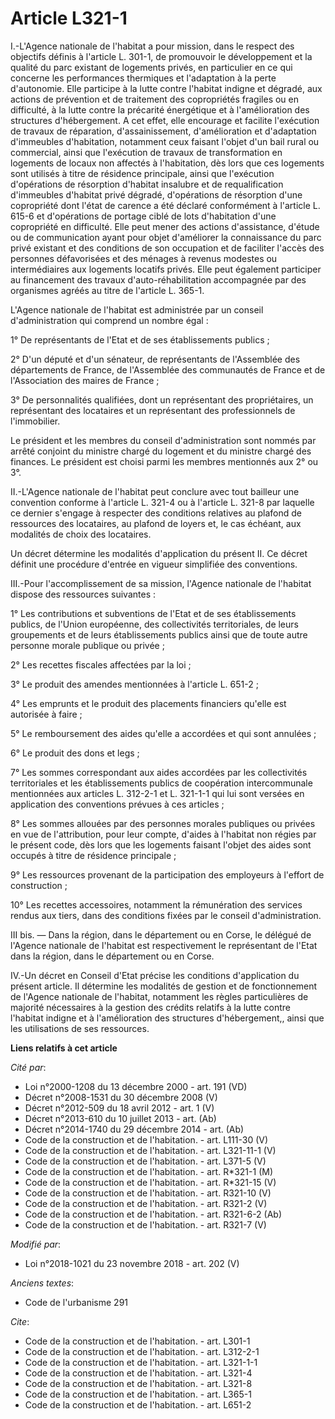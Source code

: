 # Article L321-1

I.-L'Agence nationale de l'habitat a pour mission, dans le respect des objectifs définis à l'article L. 301-1, de promouvoir
le développement et la qualité du parc existant de logements privés, en particulier en ce qui concerne les performances
thermiques et l'adaptation à la perte d'autonomie. Elle participe à la lutte contre l'habitat indigne et dégradé, aux actions
de prévention et de traitement des copropriétés fragiles ou en difficulté, à la lutte contre la précarité énergétique et à
l'amélioration des structures d'hébergement. A cet effet, elle encourage et facilite l'exécution de travaux de réparation,
d'assainissement, d'amélioration et d'adaptation d'immeubles d'habitation, notamment ceux faisant l'objet d'un bail rural ou
commercial, ainsi que l'exécution de travaux de transformation en logements de locaux non affectés à l'habitation, dès lors
que ces logements sont utilisés à titre de résidence principale, ainsi que l'exécution d'opérations de résorption d'habitat
insalubre et de requalification d'immeubles d'habitat privé dégradé, d'opérations de résorption d'une copropriété dont l'état
de carence a été déclaré conformément à l'article L. 615-6 et d'opérations de portage ciblé de lots d'habitation d'une
copropriété en difficulté. Elle peut mener des actions d'assistance, d'étude ou de communication ayant pour objet d'améliorer
la connaissance du parc privé existant et des conditions de son occupation et de faciliter l'accès des personnes défavorisées
et des ménages à revenus modestes ou intermédiaires aux logements locatifs privés. Elle peut également participer au
financement des travaux d'auto-réhabilitation accompagnée par des organismes agréés au titre de l'article L. 365-1.

L'Agence nationale de l'habitat est administrée par un conseil d'administration qui comprend un nombre égal :

1° De représentants de l'Etat et de ses établissements publics ;

2° D'un député et d'un sénateur, de représentants de l'Assemblée des départements de France, de l'Assemblée des communautés
de France et de l'Association des maires de France ;

3° De personnalités qualifiées, dont un représentant des propriétaires, un représentant des locataires et un représentant des
professionnels de l'immobilier.

Le président et les membres du conseil d'administration sont nommés par arrêté conjoint du ministre chargé du logement et du
ministre chargé des finances. Le président est choisi parmi les membres mentionnés aux 2° ou 3°.

II.-L'Agence nationale de l'habitat peut conclure avec tout bailleur une convention conforme à l'article L. 321-4 ou à
l'article L. 321-8 par laquelle ce dernier s'engage à respecter des conditions relatives au plafond de ressources des
locataires, au plafond de loyers et, le cas échéant, aux modalités de choix des locataires.

Un décret détermine les modalités d'application du présent II. Ce décret définit une procédure d'entrée en vigueur simplifiée
des conventions.

III.-Pour l'accomplissement de sa mission, l'Agence nationale de l'habitat dispose des ressources suivantes :

1° Les contributions et subventions de l'Etat et de ses établissements publics, de l'Union européenne, des collectivités
territoriales, de leurs groupements et de leurs établissements publics ainsi que de toute autre personne morale publique ou
privée ;

2° Les recettes fiscales affectées par la loi ;

3° Le produit des amendes mentionnées à l'article L. 651-2 ;

4° Les emprunts et le produit des placements financiers qu'elle est autorisée à faire ;

5° Le remboursement des aides qu'elle a accordées et qui sont annulées ;

6° Le produit des dons et legs ;

7° Les sommes correspondant aux aides accordées par les collectivités territoriales et les établissements publics de
coopération intercommunale mentionnées aux articles L. 312-2-1 et L. 321-1-1 qui lui sont versées en application des
conventions prévues à ces articles ;

8° Les sommes allouées par des personnes morales publiques ou privées en vue de l'attribution, pour leur compte, d'aides à
l'habitat non régies par le présent code, dès lors que les logements faisant l'objet des aides sont occupés à titre de
résidence principale ;

9° Les ressources provenant de la participation des employeurs à l'effort de construction ;

10° Les recettes accessoires, notamment la rémunération des services rendus aux tiers, dans des conditions fixées par le
conseil d'administration.

III bis. ― Dans la région, dans le département ou en Corse, le délégué de l'Agence nationale de l'habitat est respectivement
le représentant de l'Etat dans la région, dans le département ou en Corse.

IV.-Un décret en Conseil d'Etat précise les conditions d'application du présent article. Il détermine les modalités de
gestion et de fonctionnement de l'Agence nationale de l'habitat, notamment les règles particulières de majorité nécessaires à
la gestion des crédits relatifs à la lutte contre l'habitat indigne et à l'amélioration des structures d'hébergement,, ainsi
que les utilisations de ses ressources.

**Liens relatifs à cet article**

_Cité par_:

  - Loi n°2000-1208 du 13 décembre 2000 - art. 191 (VD)
  - Décret n°2008-1531 du 30 décembre 2008 (V)
  - Décret n°2012-509 du 18 avril 2012 - art. 1 (V)
  - Décret n°2013-610 du 10 juillet 2013 - art. (Ab)
  - Décret n°2014-1740 du 29 décembre 2014 - art. (Ab)
  - Code de la construction et de l'habitation. - art. L111-30 (V)
  - Code de la construction et de l'habitation. - art. L321-11-1 (V)
  - Code de la construction et de l'habitation. - art. L371-5 (V)
  - Code de la construction et de l'habitation. - art. R*321-1 (M)
  - Code de la construction et de l'habitation. - art. R*321-15 (V)
  - Code de la construction et de l'habitation. - art. R321-10 (V)
  - Code de la construction et de l'habitation. - art. R321-2 (V)
  - Code de la construction et de l'habitation. - art. R321-6-2 (Ab)
  - Code de la construction et de l'habitation. - art. R321-7 (V)

_Modifié par_:

  - Loi n°2018-1021 du 23 novembre 2018 - art. 202 (V)

_Anciens textes_:

  - Code de l'urbanisme 291

_Cite_:

  - Code de la construction et de l'habitation. - art. L301-1
  - Code de la construction et de l'habitation. - art. L312-2-1
  - Code de la construction et de l'habitation. - art. L321-1-1
  - Code de la construction et de l'habitation. - art. L321-4
  - Code de la construction et de l'habitation. - art. L321-8
  - Code de la construction et de l'habitation. - art. L365-1
  - Code de la construction et de l'habitation. - art. L651-2
